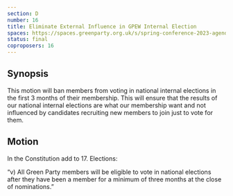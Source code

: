 ```yaml
---
section: D
number: 16
title: Eliminate External Influence in GPEW Internal Election
spaces: https://spaces.greenparty.org.uk/s/spring-conference-2023-agenda-forum/?contentId=119477
status: final
coproposers: 16
---
```

## Synopsis
This motion will ban members from voting in national internal elections in the first 3 months of their membership. This will ensure that the results of our national internal elections are what our membership want and not influenced by candidates recruiting new members to join just to vote for them.

## Motion
In the Constitution add to 17. Elections:

“v) All Green Party members will be eligible to vote in national elections after they have been a member for a minimum of three months at the close of nominations.”
